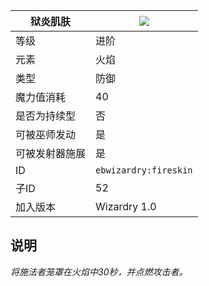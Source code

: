 | 狱炎肌肤 |![](https://github.com/Electroblob77/Wizardry/blob/1.12.2/src/main/resources/assets/ebwizardry/textures/spells/fireskin.png)|
|---|---|
| 等级 | 进阶 |
| 元素 | 火焰 |
| 类型 | 防御 |
| 魔力值消耗 | 40 |
| 是否为持续型 | 否 |
| 可被巫师发动 | 是 |
| 可被发射器施展 | 是 |
| ID | `ebwizardry:fireskin` |
| 子ID | 52 |
| 加入版本 | Wizardry 1.0 |
## 说明
_将施法者笼罩在火焰中30秒，并点燃攻击者。_
